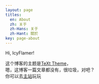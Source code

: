 ```yaml
---
layout: page
titles:
  en: About
  zh: 关于
  zh-Hans: 关于
  zh-Hant: 關於
key: page-about
---
```


Hi, IcyFlamer!

这个博客的主题是[TeXt Theme](https://github.com/kitian616/jekyll-TeXt-theme)，  
嗯，这博客一篇文章都没有，很垃圾，对吧？  
你可以去[主站](http://icyflame.cn)玩玩